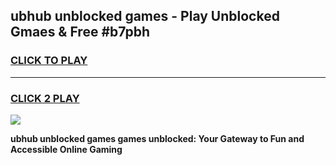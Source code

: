 
## ubhub unblocked games - Play Unblocked Gmaes & Free #b7pbh
<h3>
<a href="https://news.freeplayer.one?title=ubhub_unblocked_games&ref=26F">CLICK TO PLAY</a></h3>
<hr>

<h3>
<a href="https://news.freeplayer.one?title=ubhub_unblocked_games&ref=26F">CLICK 2 PLAY</a>
  
</h3>

<a href="https://news.freeplayer.one?title=ubhub_unblocked_games&ref=26F/"><img src="https://clearcache.store/games.png"></a>


**ubhub unblocked games games unblocked: Your Gateway to Fun and Accessible Online Gaming**
